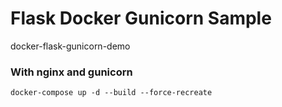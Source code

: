 Flask Docker Gunicorn Sample
============================
docker-flask-gunicorn-demo


### With nginx and gunicorn

`docker-compose up -d --build --force-recreate`
